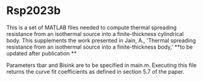 # Rsp2023b

This is a set of MATLAB files needed to compute thermal spreading resistance from an isothermal source into a finite-thickness cylindrical body. 
This supplements the work presented in Jain, A., 'Thermal spreading resistance from an isothermal source into a finite-thickness body,' **to be updated after publication **

Parameters tbar and Bisink are to be specified in main.m. Executing this file returns the curve fit coefficients as defined in section 5.7 of the paper.
